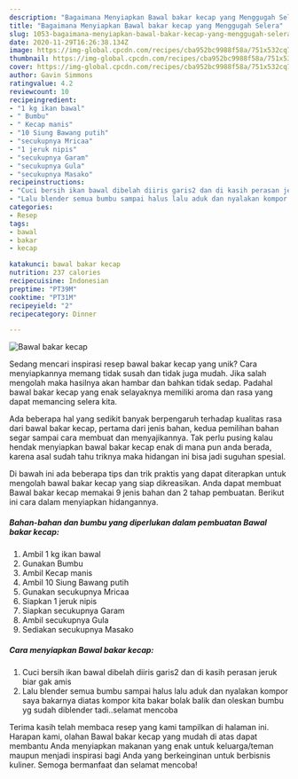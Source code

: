 ```yaml
---
description: "Bagaimana Menyiapkan Bawal bakar kecap yang Menggugah Selera"
title: "Bagaimana Menyiapkan Bawal bakar kecap yang Menggugah Selera"
slug: 1053-bagaimana-menyiapkan-bawal-bakar-kecap-yang-menggugah-selera
date: 2020-11-29T16:26:38.134Z
image: https://img-global.cpcdn.com/recipes/cba952bc9988f58a/751x532cq70/bawal-bakar-kecap-foto-resep-utama.jpg
thumbnail: https://img-global.cpcdn.com/recipes/cba952bc9988f58a/751x532cq70/bawal-bakar-kecap-foto-resep-utama.jpg
cover: https://img-global.cpcdn.com/recipes/cba952bc9988f58a/751x532cq70/bawal-bakar-kecap-foto-resep-utama.jpg
author: Gavin Simmons
ratingvalue: 4.2
reviewcount: 10
recipeingredient:
- "1 kg ikan bawal"
- " Bumbu"
- " Kecap manis"
- "10 Siung Bawang putih"
- "secukupnya Mricaa"
- "1 jeruk nipis"
- "secukupnya Garam"
- "secukupnya Gula"
- "secukupnya Masako"
recipeinstructions:
- "Cuci bersih ikan bawal dibelah diiris garis2 dan di kasih perasan jeruk biar gak amis"
- "Lalu blender semua bumbu sampai halus lalu aduk dan nyalakan kompor saya bakarnya diatas kompor kita bakar bolak balik dan oleskan bumbu yg sudah diblender tadi..selamat mencoba"
categories:
- Resep
tags:
- bawal
- bakar
- kecap

katakunci: bawal bakar kecap 
nutrition: 237 calories
recipecuisine: Indonesian
preptime: "PT39M"
cooktime: "PT31M"
recipeyield: "2"
recipecategory: Dinner

---
```



![Bawal bakar kecap](https://img-global.cpcdn.com/recipes/cba952bc9988f58a/751x532cq70/bawal-bakar-kecap-foto-resep-utama.jpg)

Sedang mencari inspirasi resep bawal bakar kecap yang unik? Cara menyiapkannya memang tidak susah dan tidak juga mudah. Jika salah mengolah maka hasilnya akan hambar dan bahkan tidak sedap. Padahal bawal bakar kecap yang enak selayaknya memiliki aroma dan rasa yang dapat memancing selera kita.



Ada beberapa hal yang sedikit banyak berpengaruh terhadap kualitas rasa dari bawal bakar kecap, pertama dari jenis bahan, kedua pemilihan bahan segar sampai cara membuat dan menyajikannya. Tak perlu pusing kalau hendak menyiapkan bawal bakar kecap enak di mana pun anda berada, karena asal sudah tahu triknya maka hidangan ini bisa jadi suguhan spesial.


Di bawah ini ada beberapa tips dan trik praktis yang dapat diterapkan untuk mengolah bawal bakar kecap yang siap dikreasikan. Anda dapat membuat Bawal bakar kecap memakai 9 jenis bahan dan 2 tahap pembuatan. Berikut ini cara dalam menyiapkan hidangannya.

<!--inarticleads1-->

##### Bahan-bahan dan bumbu yang diperlukan dalam pembuatan Bawal bakar kecap:

1. Ambil 1 kg ikan bawal
1. Gunakan  Bumbu
1. Ambil  Kecap manis
1. Ambil 10 Siung Bawang putih
1. Gunakan secukupnya Mricaa
1. Siapkan 1 jeruk nipis
1. Siapkan secukupnya Garam
1. Ambil secukupnya Gula
1. Sediakan secukupnya Masako




<!--inarticleads2-->

##### Cara menyiapkan Bawal bakar kecap:

1. Cuci bersih ikan bawal dibelah diiris garis2 dan di kasih perasan jeruk biar gak amis
1. Lalu blender semua bumbu sampai halus lalu aduk dan nyalakan kompor saya bakarnya diatas kompor kita bakar bolak balik dan oleskan bumbu yg sudah diblender tadi..selamat mencoba




Terima kasih telah membaca resep yang kami tampilkan di halaman ini. Harapan kami, olahan Bawal bakar kecap yang mudah di atas dapat membantu Anda menyiapkan makanan yang enak untuk keluarga/teman maupun menjadi inspirasi bagi Anda yang berkeinginan untuk berbisnis kuliner. Semoga bermanfaat dan selamat mencoba!
